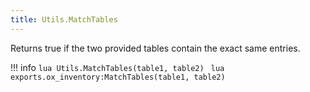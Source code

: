 ```yaml
---
title: Utils.MatchTables
---
```

Returns true if the two provided tables contain the exact same entries.

!!! info
	```lua
	Utils.MatchTables(table1, table2)
	```
	```lua
	exports.ox_inventory:MatchTables(table1, table2)
	```